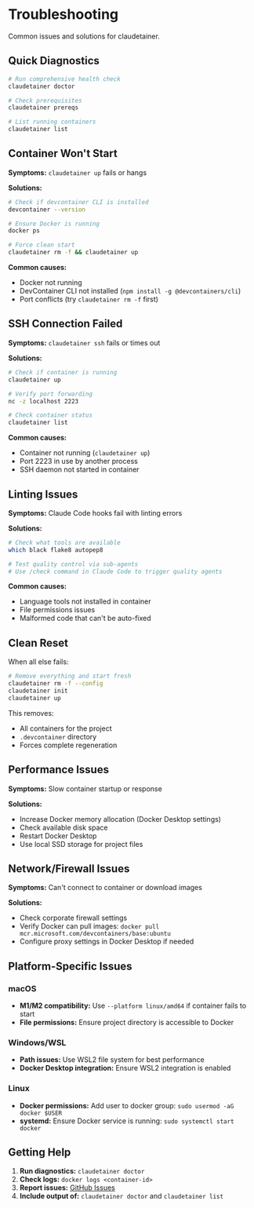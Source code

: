 # Troubleshooting

Common issues and solutions for claudetainer.

## Quick Diagnostics
```bash
# Run comprehensive health check
claudetainer doctor

# Check prerequisites
claudetainer prereqs

# List running containers
claudetainer list
```

## Container Won't Start

**Symptoms:** `claudetainer up` fails or hangs

**Solutions:**
```bash
# Check if devcontainer CLI is installed
devcontainer --version

# Ensure Docker is running
docker ps

# Force clean start
claudetainer rm -f && claudetainer up
```

**Common causes:**
- Docker not running
- DevContainer CLI not installed (`npm install -g @devcontainers/cli`)
- Port conflicts (try `claudetainer rm -f` first)

## SSH Connection Failed

**Symptoms:** `claudetainer ssh` fails or times out

**Solutions:**
```bash
# Check if container is running
claudetainer up

# Verify port forwarding
nc -z localhost 2223

# Check container status
claudetainer list
```

**Common causes:**
- Container not running (`claudetainer up`)
- Port 2223 in use by another process
- SSH daemon not started in container

## Linting Issues

**Symptoms:** Claude Code hooks fail with linting errors

**Solutions:**
```bash
# Check what tools are available
which black flake8 autopep8

# Test quality control via sub-agents
# Use /check command in Claude Code to trigger quality agents
```

**Common causes:**
- Language tools not installed in container
- File permissions issues
- Malformed code that can't be auto-fixed

## Clean Reset

When all else fails:
```bash
# Remove everything and start fresh
claudetainer rm -f --config
claudetainer init
claudetainer up
```

This removes:
- All containers for the project
- `.devcontainer` directory
- Forces complete regeneration

## Performance Issues

**Symptoms:** Slow container startup or response

**Solutions:**
- Increase Docker memory allocation (Docker Desktop settings)
- Check available disk space
- Restart Docker Desktop
- Use local SSD storage for project files

## Network/Firewall Issues

**Symptoms:** Can't connect to container or download images

**Solutions:**
- Check corporate firewall settings
- Verify Docker can pull images: `docker pull mcr.microsoft.com/devcontainers/base:ubuntu`
- Configure proxy settings in Docker Desktop if needed

## Platform-Specific Issues

### macOS
- **M1/M2 compatibility:** Use `--platform linux/amd64` if container fails to start
- **File permissions:** Ensure project directory is accessible to Docker

### Windows/WSL
- **Path issues:** Use WSL2 file system for best performance
- **Docker Desktop integration:** Ensure WSL2 integration is enabled

### Linux
- **Docker permissions:** Add user to docker group: `sudo usermod -aG docker $USER`
- **systemd:** Ensure Docker service is running: `sudo systemctl start docker`

## Getting Help

1. **Run diagnostics:** `claudetainer doctor`
2. **Check logs:** `docker logs <container-id>` 
3. **Report issues:** [GitHub Issues](https://github.com/smithclay/claudetainer/issues)
4. **Include output of:** `claudetainer doctor` and `claudetainer list`